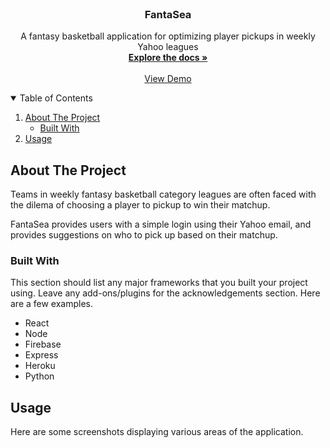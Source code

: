 <!-- PROJECT LOGO -->
<br />
<p align="center">

  <h3 align="center">FantaSea</h3>

  <p align="center">
    A fantasy basketball application for optimizing player pickups in weekly Yahoo leagues
    <br />
    <a href="https://github.com/athithianr/FantaSea"><strong>Explore the docs »</strong></a>
    <br />
    <br />
    <a href="https://fantasea.herokuapp.com/">View Demo</a>
  </p>
</p>

<!-- TABLE OF CONTENTS -->
<details open="open">
  <summary>Table of Contents</summary>
  <ol>
    <li>
      <a href="#about-the-project">About The Project</a>
      <ul>
        <li><a href="#built-with">Built With</a></li>
      </ul>
    </li>
    <li><a href="#usage">Usage</a></li>
  </ol>
</details>

<!-- ABOUT THE PROJECT -->
## About The Project

Teams in weekly fantasy basketball category leagues are often faced with the dilema of choosing a player to pickup to win their matchup.

FantaSea provides users with a simple login using their Yahoo email, and provides suggestions on who to pick up based on their matchup.


### Built With

This section should list any major frameworks that you built your project using. Leave any add-ons/plugins for the acknowledgements section. Here are a few examples.
* React
* Node
* Firebase
* Express
* Heroku
* Python


<!-- USAGE EXAMPLES -->
## Usage

Here are some screenshots displaying various areas of the application.
